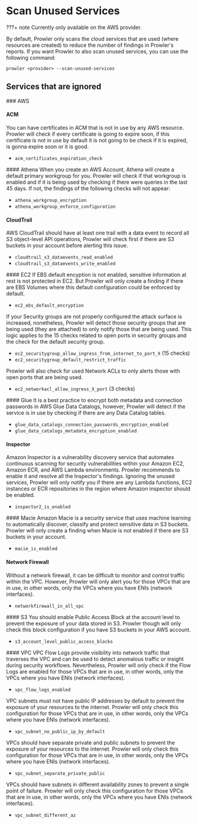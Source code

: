 # Scan Unused Services

???+ note
    Currently only available on the AWS provider.

By default, Prowler only scans the cloud services that are used (where resources are created) to reduce the number of findings in Prowler's reports. If you want Prowler to also scan unused services, you can use the following command:

```console
prowler <provider> --scan-unused-services
```

## Services that are ignored
### AWS
#### ACM
You can have certificates in ACM that is not in use by any AWS resource.
Prowler will check if every certificate is going to expire soon, if this certificate is not in use by default it is not going to be check if it is expired, is gonna expire soon or it is good.

- `acm_certificates_expiration_check`

#### Athena
When you create an AWS Account, Athena will create a default primary workgroup for you.
Prowler will check if that workgroup is enabled and if it is being used by checking if there were queries in the last 45 days.
If not, the findings of the following checks will not appear:

  - `athena_workgroup_encryption`
  - `athena_workgroup_enforce_configuration`

#### CloudTrail
AWS CloudTrail should have at least one trail with a data event to record all S3 object-level API operations, Prowler will check first if there are S3 buckets in your account before alerting this issue.

  - `cloudtrail_s3_dataevents_read_enabled`
  - `cloudtrail_s3_dataevents_write_enabled`

#### EC2
If EBS default encyption is not enabled, sensitive information at rest is not protected in EC2. But Prowler will only create a finding if there are EBS Volumes where this default configuration could be enforced by default.

  - `ec2_ebs_default_encryption`

If your Security groups are not properly configured the attack surface is increased, nonetheless, Prowler will detect those security groups that are being used (they are attached) to only notify those that are being used. This logic applies to the 15 checks related to open ports in security groups and the check for the default security group.

  - `ec2_securitygroup_allow_ingress_from_internet_to_port_X` (15 checks)
  - `ec2_securitygroup_default_restrict_traffic`

Prowler will also check for used Network ACLs to only alerts those with open ports that are being used.

  - `ec2_networkacl_allow_ingress_X_port` (3 checks)


#### Glue
It is a best practice to encrypt both metadata and connection passwords in AWS Glue Data Catalogs, however, Prowler will detect if the service is in use by checking if there are any Data Catalog tables.

  - `glue_data_catalogs_connection_passwords_encryption_enabled`
  - `glue_data_catalogs_metadata_encryption_enabled`

#### Inspector
Amazon Inspector is a vulnerability discovery service that automates continuous scanning for security vulnerabilities within your Amazon EC2, Amazon ECR, and AWS Lambda environments. Prowler recommends to enable it and resolve all the Inspector's findings. Ignoring the unused services, Prowler will only notify you if there are any Lambda functions, EC2 instances or ECR repositories in the region where Amazon inspector should be enabled.

  - `inspector2_is_enabled`

#### Macie
Amazon Macie is a security service that uses machine learning to automatically discover, classify and protect sensitive data in S3 buckets. Prowler will only create a finding when Macie is not enabled if there are S3 buckets in your account.

  - `macie_is_enabled`

#### Network Firewall
Without a network firewall, it can be difficult to monitor and control traffic within the VPC. However, Prowler will only alert you for those VPCs that are in use, in other words, only the VPCs where you have ENIs (network interfaces).

  - `networkfirewall_in_all_vpc`

#### S3
You should enable Public Access Block at the account level to prevent the exposure of your data stored in S3. Prowler though will only check this block configuration if you have S3 buckets in your AWS account.

  - `s3_account_level_public_access_blocks`

#### VPC
VPC Flow Logs provide visibility into network traffic that traverses the VPC and can be used to detect anomalous traffic or insight during security workflows. Nevertheless, Prowler will only check if the Flow Logs are enabled for those VPCs that are in use, in other words, only the VPCs where you have ENIs (network interfaces).

  - `vpc_flow_logs_enabled`

VPC subnets must not have public IP addresses by default to prevent the exposure of your resources to the internet. Prowler will only check this configuration for those VPCs that are in use, in other words, only the VPCs where you have ENIs (network interfaces).

  - `vpc_subnet_no_public_ip_by_default`

VPCs should have separate private and public subnets to prevent the exposure of your resources to the internet. Prowler will only check this configuration for those VPCs that are in use, in other words, only the VPCs where you have ENIs (network interfaces).

  - `vpc_subnet_separate_private_public`

VPCs should have subnets in different availability zones to prevent a single point of failure. Prowler will only check this configuration for those VPCs that are in use, in other words, only the VPCs where you have ENIs (network interfaces).

  - `vpc_subnet_different_az`
